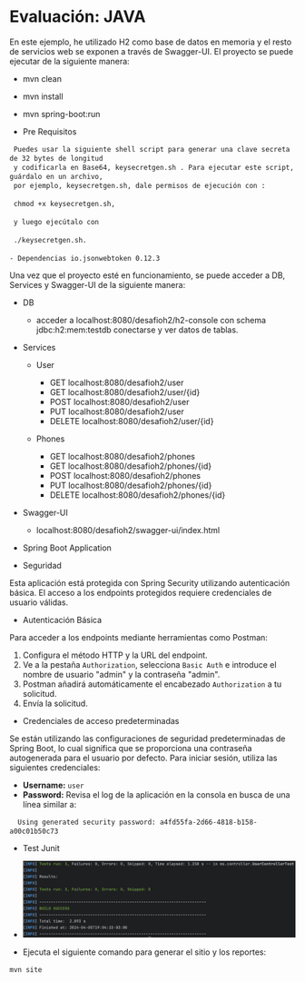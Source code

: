 # Evaluación: JAVA

En este ejemplo, he utilizado H2 como base de datos en memoria y el resto de servicios web se exponen a través de Swagger-UI.
El proyecto se puede ejecutar de la siguiente manera:

 - mvn clean
 - mvn install
 - mvn spring-boot:run


- Pre Requisitos
```
 Puedes usar la siguiente shell script para generar una clave secreta de 32 bytes de longitud 
 y codificarla en Base64, keysecretgen.sh . Para ejecutar este script, guárdalo en un archivo, 
 por ejemplo, keysecretgen.sh, dale permisos de ejecución con :
 
 chmod +x keysecretgen.sh, 
 
 y luego ejecútalo con 
 
 ./keysecretgen.sh.

- Dependencias io.jsonwebtoken 0.12.3  
```

Una vez que el proyecto esté en funcionamiento, se puede acceder a DB, Services y Swagger-UI de la siguiente manera:

 - DB
	 - acceder a localhost:8080/desafioh2/h2-console con schema jdbc:h2:mem:testdb  conectarse y ver datos de tablas.
 
 - Services

	 - User
		 - GET  localhost:8080/desafioh2/user
	 	 - GET  localhost:8080/desafioh2/user/{id}
		 - POST localhost:8080/desafioh2/user
		 - PUT  localhost:8080/desafioh2/user
		 - DELETE localhost:8080/desafioh2/user/{id}	

	 - Phones
		 - GET  localhost:8080/desafioh2/phones
		 - GET  localhost:8080/desafioh2/phones/{id}
         - POST localhost:8080/desafioh2/phones
		 - PUT  localhost:8080/desafioh2/phones/{id}
		 - DELETE localhost:8080/desafioh2/phones/{id} 
		 
 - Swagger-UI
	 - localhost:8080/desafioh2/swagger-ui/index.html

- Spring Boot Application

- Seguridad

Esta aplicación está protegida con Spring Security utilizando autenticación básica. El acceso a los endpoints protegidos requiere credenciales de usuario válidas.

- Autenticación Básica

Para acceder a los endpoints mediante herramientas como Postman:

1. Configura el método HTTP y la URL del endpoint.
2. Ve a la pestaña `Authorization`, selecciona `Basic Auth` e introduce el nombre de usuario "admin" y  la contraseña "admin".
3. Postman añadirá automáticamente el encabezado `Authorization` a tu solicitud.
4. Envía la solicitud.

- Credenciales de acceso predeterminadas

Se están utilizando las configuraciones de seguridad predeterminadas de Spring Boot, lo cual significa que se proporciona 
una contraseña autogenerada para el usuario por defecto. Para iniciar sesión, utiliza las siguientes credenciales:
- **Username:** `user`
- **Password:** Revisa el log de la aplicación en la consola en busca de una línea similar a:
```
  Using generated security password: a4fd55fa-2d66-4818-b158-a00c01b50c73
```

- Test Junit
- 
  ![Logo de mi proyecto](src/main/resources/images/test_junit.png)

- Ejecuta el siguiente comando para generar el sitio y los reportes:

```
mvn site
```
